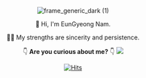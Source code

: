 <div align="center">
  
  ![frame_generic_dark (1)](https://user-images.githubusercontent.com/65346989/127515412-86f5b676-7a9a-4f3f-b0f6-eca47d32cc15.png)
  
  👋 Hi, I'm EunGyeong Nam.
  
  🏃‍♀️ My strengths are sincerity and persistence.
  
  
  👇 **Are you curious about me?** 👇
  [![](https://user-images.githubusercontent.com/65346989/127509417-c2f672e7-70a8-4d44-b43f-70364e022a81.png)](https://kyung-a.tistory.com/) 
  
  
  
  
  [![Hits](https://hits.seeyoufarm.com/api/count/incr/badge.svg?url=https%3A%2F%2Fgithub.com%2FKyung-A&count_bg=%23FFCB40&title_bg=%23FF4949&icon=&icon_color=%23FFFFFF&title=hits&edge_flat=false)](https://hits.seeyoufarm.com)
</div>
